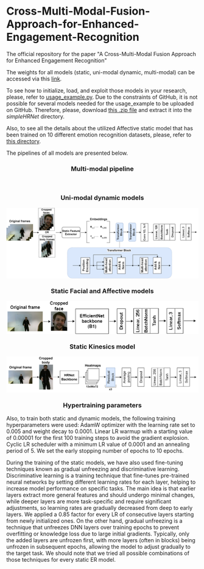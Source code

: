 # Cross-Multi-Modal-Fusion-Approach-for-Enhanced-Engagement-Recognition
The official repository for the paper "A Cross-Multi-Modal Fusion Approach for Enhanced Engagement Recognition"


The weights for all models (static, uni-modal dynamic, multi-modal) can be accessed via this [link](https://drive.google.com/drive/folders/1xizBHb1yZ-Kt92aq3ywm4QXsWTpGEson?usp=sharing).


To see how to initialize, load, and exploit those models in your research, please, refer to [usage_example.py](https://github.com/ECCV-2024-cross-multi-modal/Cross-Multi-Modal-Fusion-Approach/blob/main/usage_example.py).
Due to the constraints of GitHub, it is not possible for several models needed for the usage_example to be uploaded on GitHub. Therefore, please, download [this .zip file](https://drive.google.com/file/d/1ZQ3uTw9v5QShsp0BWjyh4yewa6CxAqmx/view?usp=sharing) and extract it into the *simpleHRNet* directory.

Also, to see all the details about the utilized Affective static model that has been trained on 10 different emotion recognition datasets, please, refer to [this directory](https://github.com/ECCV-2024-cross-multi-modal/Cross-Multi-Modal-Fusion-Approach/tree/main/emotion_recognition).


The pipelines of all models are presented below.


<h3 align="center"> Multi-modal pipeline </h3>
<img alt="" align="center" src="https://github.com/ECCV-2024-cross-multi-modal/Cross-Multi-Modal-Fusion-Approach/blob/main/figures/multimodal_pipeline.png" />

<h3 align="center"> Uni-modal dynamic models </h3>
<img alt="" align="center" src="https://github.com/ECCV-2024-cross-multi-modal/Cross-Multi-Modal-Fusion-Approach/blob/main/figures/uni_modal_dynamic_pipeline.png" />

<h3 align="center"> Static Facial and Affective models </h3>
<img alt="" align="center" src="https://github.com/ECCV-2024-cross-multi-modal/Cross-Multi-Modal-Fusion-Approach/blob/main/figures/facial_pipeline.png" />

<h3 align="center"> Static Kinesics model </h3>
<img alt="" align="center" src="https://github.com/ECCV-2024-cross-multi-modal/Cross-Multi-Modal-Fusion-Approach/blob/main/figures/Kinesics_pipeline.png" />


<h3 align="center"> Hypertraining parameters </h3>
Also, to train both static and dynamic models, the following training hyperparameters were used:
AdamW optimizer with the learning rate set to 0.005 and weight decay to 0.0001.
Linear LR warmup with a starting value of 0.00001 for the first 100 training steps to avoid the gradient explosion. 
Cyclic LR scheduler with a minimum LR value of 0.0001 and an annealing period of 5. 
We set the early stopping number of epochs to 10 epochs. 

During the training of the static models, we have also used fine-tuning techniques known as gradual unfreezing and discriminative learning.
Discriminative learning is a training technique that fine-tunes pre-trained neural networks by setting different learning rates for each layer, helping to increase model performance on specific tasks. The main idea is that earlier layers extract more general features and should undergo minimal changes, while deeper layers are more task-specific and require significant adjustments, so learning rates are gradually decreased from deep to early layers. We applied a 0.85 factor for every LR of consecutive layers starting from newly initialized ones. On the other hand, gradual unfreezing is a technique that unfreezes DNN layers over training epochs to prevent overfitting or knowledge loss due to large initial gradients. Typically, only the added layers are unfrozen first, with more layers (often in blocks) being unfrozen in subsequent epochs, allowing the model to adjust gradually to the target task. We should note that we tried all possible combinations of those techniques for every static ER model. 




